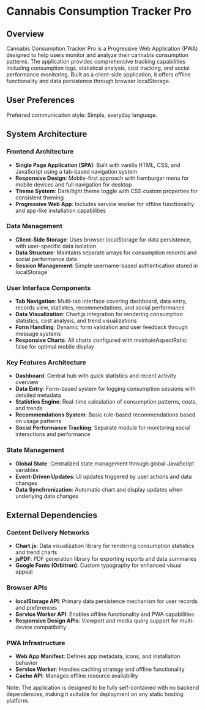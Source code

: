 # Cannabis Consumption Tracker Pro

## Overview

Cannabis Consumption Tracker Pro is a Progressive Web Application (PWA) designed to help users monitor and analyze their cannabis consumption patterns. The application provides comprehensive tracking capabilities including consumption logs, statistical analysis, cost tracking, and social performance monitoring. Built as a client-side application, it offers offline functionality and data persistence through browser localStorage.

## User Preferences

Preferred communication style: Simple, everyday language.

## System Architecture

### Frontend Architecture
- **Single Page Application (SPA)**: Built with vanilla HTML, CSS, and JavaScript using a tab-based navigation system
- **Responsive Design**: Mobile-first approach with hamburger menu for mobile devices and full navigation for desktop
- **Theme System**: Dark/light theme toggle with CSS custom properties for consistent theming
- **Progressive Web App**: Includes service worker for offline functionality and app-like installation capabilities

### Data Management
- **Client-Side Storage**: Uses browser localStorage for data persistence, with user-specific data isolation
- **Data Structure**: Maintains separate arrays for consumption records and social performance data
- **Session Management**: Simple username-based authentication stored in localStorage

### User Interface Components
- **Tab Navigation**: Multi-tab interface covering dashboard, data entry, records view, statistics, recommendations, and social performance
- **Data Visualization**: Chart.js integration for rendering consumption statistics, cost analysis, and trend visualizations
- **Form Handling**: Dynamic form validation and user feedback through message systems
- **Responsive Charts**: All charts configured with maintainAspectRatio: false for optimal mobile display

### Key Features Architecture
- **Dashboard**: Central hub with quick statistics and recent activity overview
- **Data Entry**: Form-based system for logging consumption sessions with detailed metadata
- **Statistics Engine**: Real-time calculation of consumption patterns, costs, and trends
- **Recommendations System**: Basic rule-based recommendations based on usage patterns
- **Social Performance Tracking**: Separate module for monitoring social interactions and performance

### State Management
- **Global State**: Centralized state management through global JavaScript variables
- **Event-Driven Updates**: UI updates triggered by user actions and data changes
- **Data Synchronization**: Automatic chart and display updates when underlying data changes

## External Dependencies

### Content Delivery Networks
- **Chart.js**: Data visualization library for rendering consumption statistics and trend charts
- **jsPDF**: PDF generation library for exporting reports and data summaries
- **Google Fonts (Orbitron)**: Custom typography for enhanced visual appeal

### Browser APIs
- **localStorage API**: Primary data persistence mechanism for user records and preferences
- **Service Worker API**: Enables offline functionality and PWA capabilities
- **Responsive Design APIs**: Viewport and media query support for multi-device compatibility

### PWA Infrastructure
- **Web App Manifest**: Defines app metadata, icons, and installation behavior
- **Service Worker**: Handles caching strategy and offline functionality
- **Cache API**: Manages offline resource availability

Note: The application is designed to be fully self-contained with no backend dependencies, making it suitable for deployment on any static hosting platform.